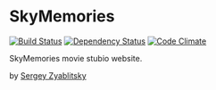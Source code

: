 # SkyMemories

[![Build Status](https://travis-ci.org/szyablitsky/skymemories.png?branch=master)](https://travis-ci.org/szyablitsky/skymemories)
[![Dependency Status](https://gemnasium.com/szyablitsky/skymemories.png)](https://gemnasium.com/szyablitsky/skymemories)
[![Code Climate](https://codeclimate.com/github/szyablitsky/skymemories.png)](https://codeclimate.com/github/szyablitsky/skymemories)

SkyMemories movie stubio website.

by [Sergey Zyablitsky](http://finch.pro/)